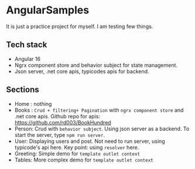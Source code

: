 # AngularSamples

It is just a practice project for myself. I am testing few things.

## Tech stack

- Angular 16
- Ngrx component store and behavior subject for state management.
- Json server, .net core apis, typicodes apis for backend.

## Sections

- Home : nothing
- Books : `Crud + filtering+ Pagination` with `ngrx component store` and .net core apis. Github repo for apis: https://github.com/rd003/BookHundred
- Person: Crud with `behavior subject`. Using json server as a backend. To start the server, type `npm run server`.
- User: Displaying users and post. Not need to run server, using typicode's api here. Key point: using `resolver` here.
- Greeting: Simple demo for `template outlet context `
- Tables: More complex demo for `template outlet context`
